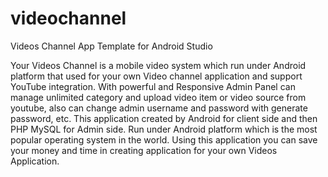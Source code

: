 # videochannel
Videos Channel App Template for Android Studio

Your Videos Channel is a mobile video system which run under Android platform that used for your own Video channel application and support YouTube integration. With powerful and Responsive Admin Panel can manage unlimited category and upload video item or video source from youtube, also can change admin username and password with generate password, etc. This application created by Android for client side and then PHP MySQL for Admin side. Run under Android platform which is the most popular operating system in the world. Using this application you can save your money and time in creating application for your own Videos Application.
